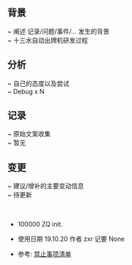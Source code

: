 
## 背景
~ 阐述 记录/问题/事件/... 发生的背景</br>
~ 十三水自动出牌机研发过程

## 分析
~ 自己的态度以及尝试</br>
~ Debug x N

## 记录
~ 原始文案收集</br>
~ 暂无

## 变更
~ 建议/增补的主要变动信息</br>
~ 待更新
</br></br></br>
- 100000 ZQ init.
- 使用日期 19.10.20 作者 zxr 记要 None 


- 参考: [禁止事项清单](https://github.com/GC4WP/common/wiki/HbNotDoIt)

